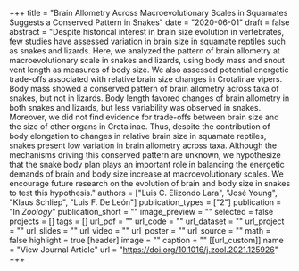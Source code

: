 +++
title = "Brain Allometry Across Macroevolutionary Scales in Squamates Suggests a Conserved Pattern in Snakes"
date = "2020-06-01"
draft = false
abstract = "Despite historical interest in brain size evolution in vertebrates, few studies have assessed variation in brain size in squamate reptiles such as snakes and lizards. Here, we analyzed the pattern of brain allometry at macroevolutionary scale in snakes and lizards, using body mass and snout vent length as measures of body size. We also assessed potential energetic trade-offs associated with relative brain size changes in Crotalinae vipers. Body mass showed a conserved pattern of brain allometry across taxa of snakes, but not in lizards. Body length favored changes of brain allometry in both snakes and lizards, but less variability was observed in snakes. Moreover, we did not find evidence for trade-offs between brain size and the size of other organs in Crotalinae. Thus, despite the contribution of body elongation to changes in relative brain size in squamate reptiles, snakes present low variation in brain allometry across taxa. Although the mechanisms driving this conserved pattern are unknown, we hypothesize that the snake body plan plays an important role in balancing the energetic demands of brain and body size increase at macroevolutionary scales. We encourage future research on the evolution of brain and body size in snakes to test this hypothesis."
authors = ["Luis C. Elizondo Lara", "José Young", "Klaus Schliep", "Luis F. De León"]
publication_types = ["2"]
publication = "In *Zoology*"
publication_short = ""
image_preview = ""
selected = false
projects = []
tags = []
url_pdf = ""
url_code = ""
url_dataset = ""
url_project = ""
url_slides = ""
url_video = ""
url_poster = ""
url_source = ""
math = false
highlight = true
[header]
image = ""
caption = ""
[[url_custom]]
name = "View Journal Article"
url = "https://doi.org/10.1016/j.zool.2021.125926"
+++

